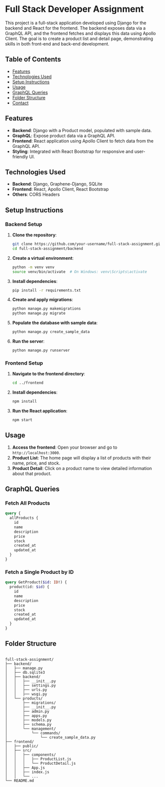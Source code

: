 # Full Stack Developer Assignment

This project is a full-stack application developed using Django for the backend and React for the frontend. The backend exposes data via a GraphQL API, and the frontend fetches and displays this data using Apollo Client. The goal is to create a product list and detail page, demonstrating skills in both front-end and back-end development.

## Table of Contents

- [Features](#features)
- [Technologies Used](#technologies-used)
- [Setup Instructions](#setup-instructions)
- [Usage](#usage)
- [GraphQL Queries](#graphql-queries)
- [Folder Structure](#folder-structure)
- [Contact](#contact)

## Features

- **Backend**: Django with a Product model, populated with sample data.
- **GraphQL**: Expose product data via a GraphQL API.
- **Frontend**: React application using Apollo Client to fetch data from the GraphQL API.
- **Styling**: Integrated with React Bootstrap for responsive and user-friendly UI.

## Technologies Used

- **Backend**: Django, Graphene-Django, SQLite
- **Frontend**: React, Apollo Client, React Bootstrap
- **Others**: CORS Headers

## Setup Instructions

### Backend Setup

1. **Clone the repository**:

   ```bash
   git clone https://github.com/your-username/full-stack-assignment.git
   cd full-stack-assignment/backend
   ```
2. **Create a virtual environment**:

   ```bash
   python -m venv venv
   source venv/bin/activate  # On Windows: venv\Scripts\activate
   ```
3. **Install dependencies**:

   ```bash
   pip install -r requirements.txt
   ```
4. **Create and apply migrations**:

   ```bash
   python manage.py makemigrations
   python manage.py migrate
   ```
5. **Populate the database with sample data**:

   ```bash
   python manage.py create_sample_data
   ```
6. **Run the server**:

   ```bash
   python manage.py runserver
   ```

### Frontend Setup

1. **Navigate to the frontend directory**:

   ```bash
   cd ../frontend
   ```
2. **Install dependencies**:

   ```bash
   npm install
   ```
3. **Run the React application**:

   ```bash
   npm start
   ```

## Usage

1. **Access the frontend**: Open your browser and go to `http://localhost:3000`.
2. **Product List**: The home page will display a list of products with their name, price, and stock.
3. **Product Detail**: Click on a product name to view detailed information about that product.

## GraphQL Queries

### Fetch All Products

```graphql
query {
  allProducts {
    id
    name
    description
    price
    stock
    created_at
    updated_at
  }
}
```

### Fetch a Single Product by ID

```graphql
query GetProduct($id: ID!) {
  product(id: $id) {
    id
    name
    description
    price
    stock
    created_at
    updated_at
  }
}
```

## Folder Structure

```

full-stack-assignment/
├── backend/
│   ├── manage.py
│   ├── db.sqlite3
│   ├── backend/
│   │   ├── __init__.py
│   │   ├── settings.py
│   │   ├── urls.py
│   │   ├── wsgi.py
│   └── products/
│       ├── migrations/
│       ├── __init__.py
│       ├── admin.py
│       ├── apps.py
│       ├── models.py
│       ├── schema.py
│       └── management/
│           └── commands/
│               └── create_sample_data.py
├── frontend/
│   ├── public/
│   ├── src/
│   │   ├── components/
│   │   │   ├── ProductList.js
│   │   │   └── ProductDetail.js
│   │   ├── App.js
│   │   ├── index.js
│   │   └── ...
└── README.md
```
